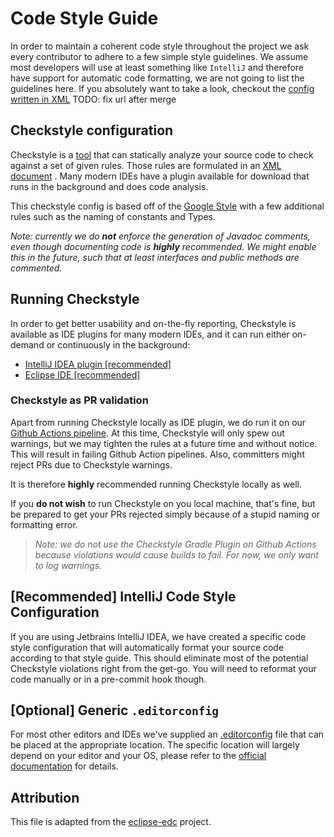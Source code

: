 # Code Style Guide

In order to maintain a coherent code style throughout the project we ask every contributor to adhere to a few simple
style guidelines. We assume most developers will use at least something like `IntelliJ` and therefore have support for
automatic code formatting, we are not going to list the guidelines here. If you absolutely want to take a look, checkout
the [config written in XML](.) TODO: fix url after merge

## Checkstyle configuration

Checkstyle is a [tool](https://checkstyle.sourceforge.io/) that can statically analyze your source code to check against
a set of given rules. Those rules are formulated in an [XML document](.) <!-- TODO: fix url after merge -->. Many modern
IDEs have a plugin available for download that runs in the background and does code analysis.

This checkstyle config is based off of the [Google Style](https://checkstyle.sourceforge.io/google_style.html) with a
few
additional rules such as the naming of constants and Types.

_Note: currently we do **not** enforce the generation of Javadoc comments, even though documenting code is **highly**
recommended. We might enable this in the future, such that at least interfaces and public methods are commented._

## Running Checkstyle

In order to get better usability and on-the-fly reporting, Checkstyle is available as IDE plugins for many modern IDEs,
and it can run either on-demand or continuously in the background:

- [IntelliJ IDEA plugin [recommended]](https://plugins.jetbrains.com/plugin/1065-checkstyle-idea)
- [Eclipse IDE [recommended]](https://checkstyle.org/eclipse-cs/#!/)

### Checkstyle as PR validation

Apart from running Checkstyle locally as IDE plugin, we do run it on
our [Github Actions pipeline](.github/workflows/code_analysis.yml). At this time, Checkstyle will only spew out warnings, but
we may tighten the rules at a future time and without notice. This will result in failing Github Action pipelines. Also,
committers might reject PRs due to Checkstyle warnings.

It is therefore **highly** recommended running Checkstyle locally as well.

If you **do not wish** to run Checkstyle on you local machine, that's fine, but be prepared to get your PRs rejected
simply because of a stupid naming or formatting error.

> _Note: we do not use the Checkstyle Gradle Plugin on Github Actions because violations would cause builds to fail. For
now, we only want to log warnings._

## [Recommended] IntelliJ Code Style Configuration

If you are using Jetbrains IntelliJ IDEA, we have created a specific code style configuration that will automatically
format your source code according to that style guide. This should eliminate most of the potential Checkstyle violations
right from the get-go. You will need to reformat your code manually or in a pre-commit hook though.

## [Optional] Generic `.editorconfig`

For most other editors and IDEs we've supplied an [.editorconfig](.editorconfig) file that can be
placed at the appropriate location. The specific location will largely depend on your editor and your OS, please refer
to the [official documentation](https://editorconfig.org) for details.

## Attribution

This file is adapted from the [eclipse-edc](https://github.com/eclipse-dataspaceconnector/DataSpaceConnector) project.
